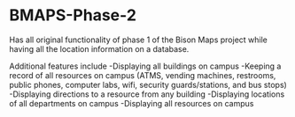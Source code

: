BMAPS-Phase-2
=============
Has all original functionality of phase 1 of the Bison Maps project while having all the location information on a database.

Additional features include
  -Displaying all buildings on campus
  -Keeping a record of all resources on campus (ATMS, vending machines, restrooms, public phones, computer labs, wifi, security guards/stations, and bus stops)
  -Displaying directions to a resource from any building
  -Displaying locations of all departments on campus
  -Displaying all resources on campus
